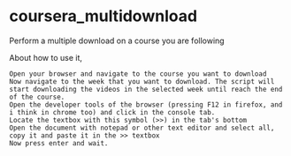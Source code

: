 # coursera_multidownload
Perform a multiple download on a course you are following

About how to use it,

    Open your browser and navigate to the course you want to download
    Now navigate to the week that you want to download. The script will start downloading the videos in the selected week until reach the end of the course.
    Open the developer tools of the browser (pressing F12 in firefox, and i think in chrome too) and click in the console tab.
    Locate the textbox with this symbol (>>) in the tab's bottom
    Open the document with notepad or other text editor and select all, copy it and paste it in the >> textbox
    Now press enter and wait.
